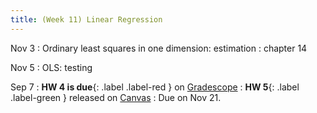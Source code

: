 ```yaml
---
title: (Week 11) Linear Regression
---
```


Nov 3
: Ordinary least squares in one dimension: estimation 
  : chapter 14

Nov 5
: OLS: testing
  
Sep 7
: **HW 4 is due**{: .label .label-red } on [Gradescope](https://www.gradescope.com/courses/1094791)
: **HW 5**{: .label .label-green } released on [Canvas](https://umich.instructure.com/courses/797194)
  : Due on Nov 21.
